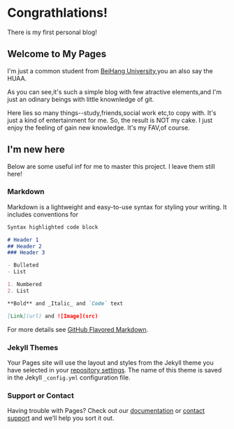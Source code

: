 # Congrathlations!

There is my first personal blog!

## Welcome to My Pages

I'm just a common student from [BeiHang University](https://www.buaa.edu.cn/),you an also say the HUAA.

As you can see,it's such a simple blog with few atractive elements,and I'm just an odinary beings with little knownledge of git. 

Here lies so many things--study,friends,social work etc,to copy with. It's just a kind of entertainment for me. So, the result is NOT my cake. I just enjoy the feeling of gain new knowledge. It's my FAV,of course.

## I'm new here

Below are some useful inf for me to master this project. I leave them still here!

### Markdown

Markdown is a lightweight and easy-to-use syntax for styling your writing. It includes conventions for

```markdown
Syntax highlighted code block

# Header 1
## Header 2
### Header 3

- Bulleted
- List

1. Numbered
2. List

**Bold** and _Italic_ and `Code` text

[Link](url) and ![Image](src)
```

For more details see [GitHub Flavored Markdown](https://guides.github.com/features/mastering-markdown/).

### Jekyll Themes

Your Pages site will use the layout and styles from the Jekyll theme you have selected in your [repository settings](https://github.com/LLG-BUAA/blog/settings/pages). The name of this theme is saved in the Jekyll `_config.yml` configuration file.

### Support or Contact

Having trouble with Pages? Check out our [documentation](https://docs.github.com/categories/github-pages-basics/) or [contact support](https://support.github.com/contact) and we’ll help you sort it out.
